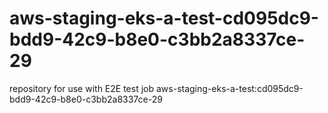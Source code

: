 # aws-staging-eks-a-test-cd095dc9-bdd9-42c9-b8e0-c3bb2a8337ce-29
repository for use with E2E test job aws-staging-eks-a-test:cd095dc9-bdd9-42c9-b8e0-c3bb2a8337ce-29
